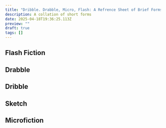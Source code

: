 ```yaml
---
title: "Dribble. Drabble, Micro, Flash: A Refrence Sheet of Brief Forms"
description: A collation of short forms
date: 2025-04-18T19:36:25.113Z
preview: ""
draft: true
tags: []
---
```

## Flash Fiction
## Drabble
## Dribble
## Sketch
## Microfiction